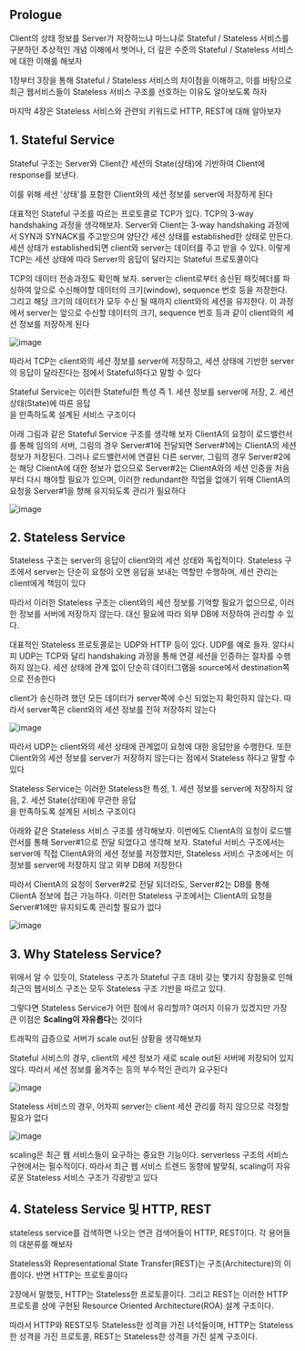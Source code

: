 ## Prologue

Client의 상태 정보를 Server가 저장하느냐 마느냐로 Stateful / Stateless 서비스를 구분하던 추상적인 개념 이해에서 벗어나,
더 깊은 수준의 Stateful / Stateless 서비스에 대한 이해를 해보자

1장부터 3장을 통해 Stateful / Stateless 서비스의 차이점을 이해하고, 이를 바탕으로 최근 웹서비스들이 Stateless 서비스
구조를 선호하는 이유도 알아보도록 하자

마지막 4장은 Stateless 서비스와 관련되 키워드로 HTTP, REST에 대해 알아보자

## 1. Stateful Service

Stateful 구조는 Server와 Client간 세션의 State(상태)에 기반하여 Client에 response를 보낸다.

이를 위해 세션 '상태'를 포함한 Client와의 세션 정보를 server에 저장하게 된다

대표적인 Stateful 구조를 따르는 프로토콜로 TCP가 있다. TCP의 3-way handshaking 과정을 생각해보자. Server와 Client는
3-way handshaking 과정에서 SYN과 SYNACK를 주고받으며 양단간 세션 상태를 established한 상태로 만든다. 세션 상태가
established되면 client와 server는 데이터를 주고 받을 수 있다. 이렇게 TCP는 세션 상태에 따라 Server의 응답이 달라지는
Stateful 프로토콜이다

TCP의 데이터 전송과정도 확인해 보자. server는 client로부터 송신된 패킷헤더를 파싱하여 앞으로 수신해야할 데이터의
크기(window), sequence 번호 등을 저장한다. 그리고 해당 크기의 데이터가 모두 수신 될 때까지 client와의 세션을 유지한다.
이 과정에서 server는 앞으로 수신할 데이터의 크기, sequence 번호 등과 같이 client와의 세션 정보를 저장하게 된다

![image](https://user-images.githubusercontent.com/67304980/133034042-476373d5-1c90-4534-a63f-6305a3e02844.png)

따라서 TCP는 client와의 세션 정보를 server에 저장하고, 세션 상태에 기반한 server의 응답이 달라진다는 점에서 Stateful하다고
말할 수 있다

Stateful Service는 이러한 Stateful한 특성 즉 1. 세션 정보를 server에 저장, 2. 세션 상태(State)에 따른 응답 \
을 만족하도록 설계된 서비스 구조이다

아래 그림과 같은 Stateful Service 구조를 생각해 보자
ClientA의 요청이 로드밸런서를 통해 임의의 서버, 그림의 경우 Server#1에 전달되면 Server#1에는 ClientA의 세션 정보가 저장된다.
그러나 로드밸런서에 연결된 다른 server, 그림의 경우 Server#2에는 해당 ClientA에 대한 정보가 없으므로 Server#2는 ClientA와의
세션 인증을 처음부터 다시 해야할 필요가 있으며, 이러한 redundant한 작업을 없애기 위해 ClientA의 요청을 Server#1을 향해
유지되도록 관리가 필요하다

![image](https://user-images.githubusercontent.com/67304980/133034457-67424fa4-6dca-4f1d-bd0d-12d8f7730626.png)

## 2. Stateless Service

Stateless 구조는 server의 응답이 client와의 세션 상태와 독립적이다. Stateless 구조에서 server는 단순히 요청이 오면 
응답을 보내는 역할만 수행하며, 세션 관리는 client에게 책임이 있다

따라서 이러한 Stateless 구조는 client와의 세션 정보를 기억할 필요가 없으므로, 이러한 정보를 서버에 저장하지 않는다.
대신 필요에 따라 외부 DB에 저장하여 관리할 수 있다.

대표적인 Stateless 프로토콜로는 UDP와 HTTP 등이 있다. UDP를 예로 들자. 알다시피 UDP는 TCP와 달리 handshaking 과정을
통해 연결 세션을 인증하는 절차를 수행하지 않는다. 세션 상태에 관계 없이 단순히 데이터그램을 source에서 destination쪽으로
전송한다

client가 송신하려 했던 모든 데이터가 server쪽에 수신 되었는지 확인하지 않는다. 따라서 server쪽은 client와의 세션 정보를
전혀 저장하지 않는다

![image](https://user-images.githubusercontent.com/67304980/133034874-62706e20-e844-45cf-aa49-7727da612777.png)

따라서 UDP는 client와의 세션 상태에 관계없이 요청에 대한 응답만을 수행한다. 또한 Client와의 세션 정보를 server가
저장하지 않는다는 점에서 Stateless 하다고 말할 수 있다

Stateless Service는 이러한 Stateless한 특성, 1. 세션 정보를 server에 저장하지 않음, 2. 세션 State(상태)에 무관한 응답 \
을 만족하도록 설계된 서비스 구조이다

아래와 같은 Stateless 서비스 구조를 생각해보자. 이번에도 ClientA의 요청이 로드밸런서를 통해 Server#1으로 전달 되었다고
생각해 보자. Stateful 서비스 구조에서는 server에 직접 ClientA와의 세션 정보를 저장했지만, Stateless 서비스 구조에서는
이 정보를 server에 저장하지 않고 외부 DB에 저장한다

따라서 ClientA의 요청이 Server#2로 전달 되더라도, Server#2는 DB를 통해 ClientA 정보에 접근 가능하다. 이러한 Stateless
구조에서는 ClientA의 요청을 Server#1에만 유지되도록 관리할 필요가 없다

![image](https://user-images.githubusercontent.com/67304980/133036702-4edbd581-26d2-4546-91aa-fa02c82d45db.png)

## 3. Why Stateless Service?

위에서 알 수 있듯이, Stateless 구조가 Stateful 구조 대비 갖는 몇가지 장점들로 인해 최근의 웹서비스 구조는 모두 
Stateless 구조 기반을 따르고 있다.

그렇다면 Stateless Service가 어떤 점에서 유리할까? 여러지 이유가 있겠지만 가장 큰 이점은 **Scaling이 자유롭다**는 것이다

트래픽의 급증으로 서버가 scale out된 상황을 생각해보자

Stateful 서비스의 경우, client의 세션 정보가 새로 scale out된 서버에 저장되어 있지 않다. 따라서 세션 정보를 옮겨주는
등의 부수적인 관리가 요구된다

![image](https://user-images.githubusercontent.com/67304980/133037668-7a21fef4-ec29-41dc-9877-95d8d0c80aee.png)

Stateless 서비스의 경우, 어차피 server는 client 세션 관리를 하지 않으므로 걱정할 필요가 없다

![image](https://user-images.githubusercontent.com/67304980/133037744-5d0b2dd4-96f3-4f10-bbe7-7cf6ba41a64b.png)

scaling은 최근 웹 서비스들이 요구하는 중요한 기능이다. serverless 구조의 서비스 구현에서는 필수적이다. 따라서 최근 웹
서비스 트렌드 동향에 발맞춰, scaling이 자유로운 Stateless 서비스 구조가 각광받고 있다

## 4. Stateless Service 및 HTTP, REST

stateless service를 검색하면 나오는 연관 검색어들이 HTTP, REST이다. 각 용어들의 대분류를 해보자

Stateless와 Representational State Transfer(REST)는 구조(Architecture)의 이름이다. 반면 HTTP는 프로토콜이다

2장에서 말했듯, HTTP는 Stateless한 프로토콜이다. 그리고 REST는 이러한 HTTP 프로토콜 상에 구현된 Resource Oriented
Architecture(ROA) 설계 구조이다.

따라서 HTTP와 REST모두 Stateless한 성격을 가진 녀석들이며, HTTP는 Stateless한 성격을 가진 프로토콜, REST는 Stateless한
성격을 가진 설계 구조이다.






